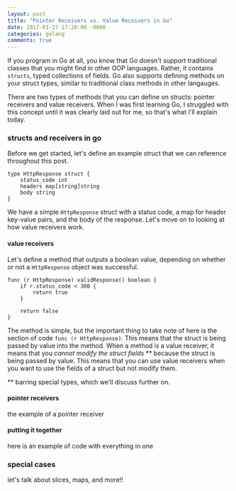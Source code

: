 ```yaml
---
layout: post
title: "Pointer Receivers vs. Value Receivers in Go"
date: 2017-01-27 17:28:00 -0600
categories: golang
comments: true
---
```


If you program in Go at all, you know that Go doesn't support traditional
classes that you might find in other OOP languages. Rather, it contains
`structs`, typed collections of fields. Go also supports defining methods on
your struct types, similar to traditional class methods in other langauges.

There are two types of methods that you can define on structs: pointer
receivers and value receivers. When I was first learning Go, I struggled
with this concept until it was clearly laid out for me, so that's what
I'll explain today.

### structs and receivers in go

Before we get started, let's define an example struct that we can reference
throughout this post.

```
type HttpResponse struct {
    status_code int
    headers map[string]string
    body string
}
```

We have a simple `HttpResponse` struct with a status code, a map for header
key-value pairs, and the body of the response. Let's move on to looking at
how value receivers work.

#### value receivers

Let's define a method that outputs a boolean value, depending on whether or not
a `HttpResponse` object was successful.

```
func (r HttpResponse) validResponse() boolean {
    if r.status_code < 300 {
        return true
    }

    return false
}
```

The method is simple, but the important thing to take note of here is the
section of code `func (r HttpResponse)`. This means that the struct is being
passed by value into the method. When a method is a value receiver, it means
that you *cannot modify the struct fields* ** because the struct is being passed
by value. This means that you can use value receivers when you want to use the
fields of a struct but not modify them.

** barring special types, which we'll discuss further on.

#### pointer receivers
the example of a pointer receiver


#### putting it together

here is an example of code with everything in one

### special cases

let's talk about slices, maps, and more!!

